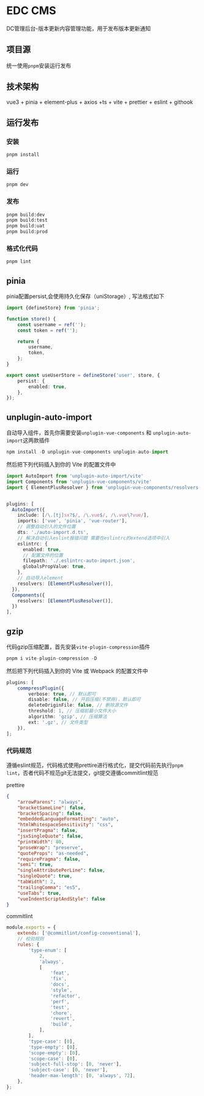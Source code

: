 # EDC CMS

DC管理后台-版本更新内容管理功能，用于发布版本更新通知

## 项目源

统一使用`pnpm`安装运行发布

## 技术架构

vue3 + pinia + element-plus + axios +ts + vite + prettier + eslint + githook

## 运行发布

### 安装

```sh
pnpm install
```

### 运行

```sh
pnpm dev
```

### 发布

```sh
pnpm build:dev
pnpm build:test
pnpm build:uat
pnpm build:prod
```

### 格式化代码

```sh
pnpm lint
```

## pinia

pinia配置persist,会使用持久化保存（uniStorage）, 写法格式如下

```ts
import {defineStore} from 'pinia';

function store() {
	const username = ref('');
	const token = ref('');

	return {
		username,
		token,
	};
}

export const useUserStore = defineStore('user', store, {
	persist: {
		enabled: true,
	},
});
```

## unplugin-auto-import

自动导入组件，首先你需要安装`unplugin-vue-components` 和 `unplugin-auto-import`这两款插件

```ts
npm install -D unplugin-vue-components unplugin-auto-import
```

然后把下列代码插入到你的 Vite 的配置文件中

```ts
import AutoImport from 'unplugin-auto-import/vite'
import Components from 'unplugin-vue-components/vite'
import { ElementPlusResolver } from 'unplugin-vue-components/resolvers'


plugins: [
  AutoImport({
    include: [/\.[tj]sx?$/, /\.vue$/, /\.vue\?vue/],
    imports: ['vue', 'pinia', 'vue-router'],
    // 调整自动引入的文件位置
    dts: './auto-import.d.ts',
    // 解决自动引入eslint报错问题 需要在eslintrc的extend选项中引入
    eslintrc: {
      enabled: true,
      // 配置文件的位置
      filepath: './.eslintrc-auto-import.json',
      globalsPropValue: true,
    },
    // 自动导入element
    resolvers: [ElementPlusResolver()],
  }),
  Components({
    resolvers: [ElementPlusResolver()],
  })
],
```

## gzip

代码gzip压缩配置，首先安装`vite-plugin-compression`插件

```ts
pnpm i vite-plugin-compression -D
```

然后把下列代码插入到你的 Vite 或 Webpack 的配置文件中

```ts
plugins: [
	commpressPlugin({
		verbose: true, // 默认即可
		disable: false, // 开启压缩(不禁用)，默认即可
		deleteOriginFile: false, // 删除源文件
		threshold: 1, // 压缩前最小文件大小
		algorithm: 'gzip', // 压缩算法
		ext: '.gz', // 文件类型
	}),
];
```

### 代码规范

遵循eslint规范，代码格式使用prettire进行格式化，提交代码前先执行`pnpm lint`，否者代码不规范git无法提交，git提交遵循commitlint规范

prettire

```json
{
	"arrowParens": "always",
	"bracketSameLine": false,
	"bracketSpacing": false,
	"embeddedLanguageFormatting": "auto",
	"htmlWhitespaceSensitivity": "css",
	"insertPragma": false,
	"jsxSingleQuote": false,
	"printWidth": 80,
	"proseWrap": "preserve",
	"quoteProps": "as-needed",
	"requirePragma": false,
	"semi": true,
	"singleAttributePerLine": false,
	"singleQuote": true,
	"tabWidth": 2,
	"trailingComma": "es5",
	"useTabs": true,
	"vueIndentScriptAndStyle": false
}
```

commitlint

```js
module.exports = {
	extends: ['@commitlint/config-conventional'],
	// 校验规则
	rules: {
		'type-enum': [
			2,
			'always',
			[
				'feat',
				'fix',
				'docs',
				'style',
				'refactor',
				'perf',
				'test',
				'chore',
				'revert',
				'build',
			],
		],
		'type-case': [0],
		'type-empty': [0],
		'scope-empty': [0],
		'scope-case': [0],
		'subject-full-stop': [0, 'never'],
		'subject-case': [0, 'never'],
		'header-max-length': [0, 'always', 72],
	},
};
```
